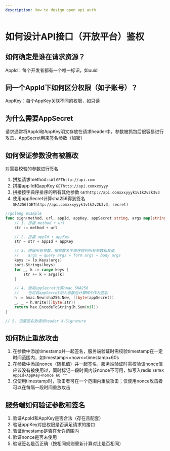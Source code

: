 ```yaml
---
description: How to design open api auth
---
```


# 如何设计API接口（开放平台）鉴权

## 如何确定是谁在请求资源？

AppId：每个开发者都有一个唯一标识，如uuid

## 同一个AppId下如何区分权限（如子账号）？

AppKey：每个AppKey关联不同的权限，如只读

## 为什么需要AppSecret

请求通常将AppId和AppKey明文存放在请求header中，参数被抓包后很容易进行攻击，AppSecret用来签名参数（加密）

## 如何保证参数没有被篡改

对需要校验的参数进行签名
1. 拼接请求method+url
   `GEThttp://api.com`
2. 拼接appiId和appKey
   `GEThttp://api.comxxxyyy`
3. 拼接按字典序排序的所有其他参数
   `GEThttp://api.comxxxyyyk1v1k2v2k3v3`
4. 使用appSecret计算sha256得到签名
   `SHA256(GEThttp://api.comxxxyyyk1v1k2v2k3v3, secret)`

```go
//golang example
func sign(method, url, appId, appKey, appSecret string, args map[string]string) string {
	// 1. 拼接 method + url
	str := method + url

	// 2. 拼接 appId + appKey
	str = str + appId + appKey

	// 3. 拼接所有参数，按参数名字典序排列所有参数和其值
    //    args = query args + form args + body args
	keys := lo.Keys(args)
	sort.Strings(keys)
	for _, k := range keys {
		str += k + args[k]
	}

	// 4. 使用appSecret计算hmac SHA256
    //    也可将appSecret加入参数后计算MD5作为签名
	h := hmac.New(sha256.New, []byte(appSecret))
	_, _ = h.Write([]byte(str))
	return hex.EncodeToString(h.Sum(nil))
}

// 5. 设置签名到请求header X-Signature
```

## 如何防止重放攻击

1. 在参数中添加timestamp并一起签名，服务端验证时需校验timestamp在一定时间范围内，如timestamp<=now<=timestamp+60s
2. 在参数中添加nonce（随机值）并一起签名，服务端验证时需校验该nonce值应该没有被使用过，同时标记一段时间内该nonce不可用，如写入redis `SETEX AppId+AppKey+nonce 60 ""`
3. 仅使用timestamp时，攻击者可在一个范围内重放攻击；仅使用nonce攻击者可以在每隔一段时间重放攻击

## 服务端如何验证参数和签名

1. 验证AppId和AppKey是否合法（存在且配套）
2. 验证appKey对应权限是否满足请求的接口
3. 验证timestamp是否在允许范围内
4. 验证nonce是否未使用
5. 验证签名是否正确（按相同规则重新计算对比是否相同）